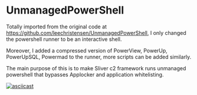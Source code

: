 UnmanagedPowerShell
===================

Totally imported from the original code at https://github.com/leechristensen/UnmanagedPowerShell, I only changed the powershell runner to be an interactive shell.

Moreover, I added a compressed version of PowerView, PowerUp, PowerUpSQL, Powermad to the runner, more scripts can be added similarly.

The main purpose of this is to make Sliver c2 framework runs unmanaged powershell that bypasses Applocker and application whitelisting.


[![asciicast](https://asciinema.org/a/c1SFmk1UGt6YCpBrr3bik39qU.svg)](https://asciinema.org/a/c1SFmk1UGt6YCpBrr3bik39qU)
